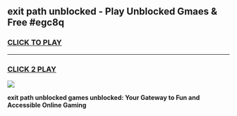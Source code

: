 
## exit path unblocked - Play Unblocked Gmaes & Free #egc8q
<h3>
<a href="https://news.freeplayer.one?title=exit_path_unblocked&ref=03M">CLICK TO PLAY</a></h3>
<hr>

<h3>
<a href="https://news.freeplayer.one?title=exit_path_unblocked&ref=03M">CLICK 2 PLAY</a>
  
</h3>

<a href="https://news.freeplayer.one?title=exit_path_unblocked&ref=03M"><img src="https://clearcache.store/games.png"></a>


**exit path unblocked games unblocked: Your Gateway to Fun and Accessible Online Gaming**
